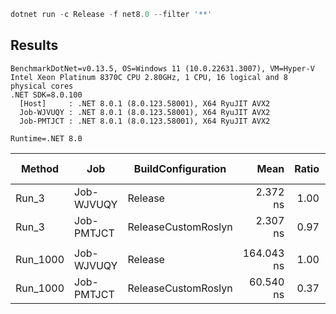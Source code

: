 ```ps1
dotnet run -c Release -f net8.0 --filter '**'
```

## Results

```log
BenchmarkDotNet=v0.13.5, OS=Windows 11 (10.0.22631.3007), VM=Hyper-V
Intel Xeon Platinum 8370C CPU 2.80GHz, 1 CPU, 16 logical and 8 physical cores
.NET SDK=8.0.100
  [Host]     : .NET 8.0.1 (8.0.123.58001), X64 RyuJIT AVX2
  Job-WJVUQY : .NET 8.0.1 (8.0.123.58001), X64 RyuJIT AVX2
  Job-PMTJCT : .NET 8.0.1 (8.0.123.58001), X64 RyuJIT AVX2

Runtime=.NET 8.0  
```

|   Method |        Job |  BuildConfiguration |       Mean | Ratio | Code Size |
|--------- |----------- |-------------------- |-----------:|------:|----------:|
|    Run_3 | Job-WJVUQY |             Release |   2.372 ns |  1.00 |     117 B |
|    Run_3 | Job-PMTJCT | ReleaseCustomRoslyn |   2.307 ns |  0.97 |     114 B |
|          |            |                     |            |       |           |
| Run_1000 | Job-WJVUQY |             Release | 164.043 ns |  1.00 |  10,023 B |
| Run_1000 | Job-PMTJCT | ReleaseCustomRoslyn |  60.540 ns |  0.37 |     149 B |

